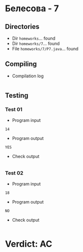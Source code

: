 # Белесова - 7
## Directories
- Dir `homeworks`... found
- Dir `homeworks/7`... found
- File `homeworks/7/P7.java`... found
## Compiling
- Compilation log
```
```
## Testing
### Test 01
- Program input
```
14
```
- Program output
```
YES
```
- Check output
```
```
### Test 02
- Program input
```
18
```
- Program output
```
NO
```
- Check output
```
```
# Verdict: AC
